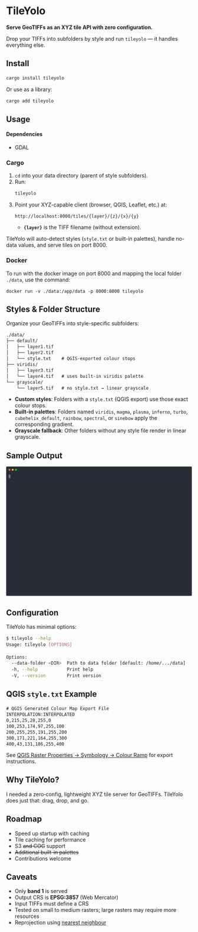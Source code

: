 # TileYolo

**Serve GeoTIFFs as an XYZ tile API with zero configuration.**

Drop your TIFFs into subfolders by style and run `tileyolo` — it handles everything else.

## Install

```bash
cargo install tileyolo
```

Or use as a library:

```bash
cargo add tileyolo
```

## Usage

#### Dependencies

* GDAL

### Cargo

1. `cd` into your data directory (parent of style subfolders).
2. Run:
   ```bash
   tileyolo
   ```
3. Point your XYZ-capable client (browser, QGIS, Leaflet, etc.) at:
   ```text
   http://localhost:8000/tiles/{layer}/{z}/{x}/{y}
   ```
   - **`{layer}`** is the TIFF filename (without extension).

TileYolo will auto-detect styles (`style.txt` or built-in palettes), handle no-data values, and serve tiles on port 8000.

### Docker

To run with the docker image on port 8000 and mapping the local folder `./data`, 
use the command:

```
docker run -v ./data:/app/data -p 8000:8000 tileyolo
```

## Styles & Folder Structure

Organize your GeoTIFFs into style-specific subfolders:

```text
./data/
├── default/
│   ├── layer1.tif
│   ├── layer2.tif
│   └── style.txt    # QGIS-exported colour stops
├── viridis/
│   ├── layer3.tif
│   └── layer4.tif   # uses built-in viridis palette
└── grayscale/
    └── layer5.tif   # no style.txt → linear grayscale
```

- **Custom styles**: Folders with a `style.txt` (QGIS export) use those exact colour stops.
- **Built-in palettes**: Folders named `viridis`, `magma`, `plasma`, `inferno`, `turbo`, `cubehelix_default`, `rainbow`, `spectral`, or `sinebow` apply the corresponding gradient.
- **Grayscale fallback**: Other folders without any style file render in linear grayscale.

## Sample Output

![Startup example with file tree](./docs/startup.svg)

## Configuration

TileYolo has minimal options:

```bash
$ tileyolo --help
Usage: tileyolo [OPTIONS]

Options:
  --data-folder <DIR>  Path to data folder [default: /home/.../data]
  -h, --help           Print help
  -V, --version        Print version
```

## QGIS `style.txt` Example

```text
# QGIS Generated Colour Map Export File
INTERPOLATION:INTERPOLATED
0,215,25,28,255,0
100,253,174,97,255,100
200,255,255,191,255,200
300,171,221,164,255,300
400,43,131,186,255,400
```

See [QGIS Raster Properties → Symbology → Colour Ramp](https://docs.qgis.org/3.40/en/docs/user_manual/working_with_raster/raster_properties.html#id13) for export instructions.

## Why TileYolo?

I needed a zero‑config, lightweight XYZ tile server for GeoTIFFs. TileYolo does just that: drag, drop, and go.

## Roadmap

- Speed up startup with caching
- Tile caching for performance
- S3 ~~and COG~~ support
- ~~Additional built-in palettes~~
- Contributions welcome

## Caveats

- Only **band 1** is served
- Output CRS is **EPSG:3857** (Web Mercator)
- Input TIFFs must define a CRS
- Tested on small to medium rasters; large rasters may require more resources
- Reprojection using [nearest neighbour](https://gdal.org/en/stable/programs/gdalwarp.html#cmdoption-gdalwarp-r)
